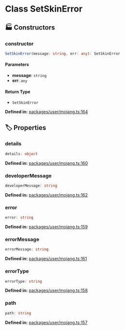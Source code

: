# Class SetSkinError

## 🏭 Constructors

### constructor

```ts
SetSkinError(message: string, err: any): SetSkinError
```
#### Parameters

- **message**: `string`
- **err**: `any`
#### Return Type

- `SetSkinError`

<p style="font-size: 14px; color: var(--vp-c-text-2)">
<strong>Defined in:</strong> <a href="https://github.com/voxelum/minecraft-launcher-core-node/blob/master/packages/user/mojang.ts#L164" target="_blank" rel="noreferrer">packages/user/mojang.ts:164</a>
</p>


## 🏷️ Properties

### details <Badge type="tip" text="public" />

```ts
details: object
```
<p style="font-size: 14px; color: var(--vp-c-text-2)">
<strong>Defined in:</strong> <a href="https://github.com/voxelum/minecraft-launcher-core-node/blob/master/packages/user/mojang.ts#L160" target="_blank" rel="noreferrer">packages/user/mojang.ts:160</a>
</p>


### developerMessage <Badge type="tip" text="public" />

```ts
developerMessage: string
```
<p style="font-size: 14px; color: var(--vp-c-text-2)">
<strong>Defined in:</strong> <a href="https://github.com/voxelum/minecraft-launcher-core-node/blob/master/packages/user/mojang.ts#L162" target="_blank" rel="noreferrer">packages/user/mojang.ts:162</a>
</p>


### error <Badge type="tip" text="public" />

```ts
error: string
```
<p style="font-size: 14px; color: var(--vp-c-text-2)">
<strong>Defined in:</strong> <a href="https://github.com/voxelum/minecraft-launcher-core-node/blob/master/packages/user/mojang.ts#L159" target="_blank" rel="noreferrer">packages/user/mojang.ts:159</a>
</p>


### errorMessage <Badge type="tip" text="public" />

```ts
errorMessage: string
```
<p style="font-size: 14px; color: var(--vp-c-text-2)">
<strong>Defined in:</strong> <a href="https://github.com/voxelum/minecraft-launcher-core-node/blob/master/packages/user/mojang.ts#L161" target="_blank" rel="noreferrer">packages/user/mojang.ts:161</a>
</p>


### errorType <Badge type="tip" text="public" />

```ts
errorType: string
```
<p style="font-size: 14px; color: var(--vp-c-text-2)">
<strong>Defined in:</strong> <a href="https://github.com/voxelum/minecraft-launcher-core-node/blob/master/packages/user/mojang.ts#L158" target="_blank" rel="noreferrer">packages/user/mojang.ts:158</a>
</p>


### path <Badge type="tip" text="public" />

```ts
path: string
```
<p style="font-size: 14px; color: var(--vp-c-text-2)">
<strong>Defined in:</strong> <a href="https://github.com/voxelum/minecraft-launcher-core-node/blob/master/packages/user/mojang.ts#L157" target="_blank" rel="noreferrer">packages/user/mojang.ts:157</a>
</p>


